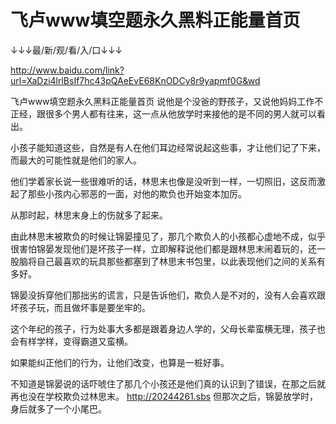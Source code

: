 # 飞卢www填空题永久黑料正能量首页

↓↓↓最/新/观/看/入/口↓↓↓

http://www.baidu.com/link?url=XaDzi4lrlBsIf7hc43pQAeEvE68KnODCy8r9yapmf0G&wd

飞卢www填空题永久黑料正能量首页
说他是个没爸的野孩子，又说他妈妈工作不正经，跟很多个男人都有往来，这一点从他放学时来接他的是不同的男人就可以看出。

小孩子能知道这些，自然是有人在他们耳边经常说起这些事，才让他们记了下来，而最大的可能性就是他们的家人。

他们学着家长说一些很难听的话，林思末也像是没听到一样，一切照旧，这反而激起了那些小孩内心邪恶的一面，对他的欺负也开始变本加厉。

从那时起，林思末身上的伤就多了起来。

由此林思末被欺负的时候让锦晏撞见了，那几个欺负人的小孩都心虚地不成，似乎很害怕锦晏发现他们是坏孩子一样，立即解释说他们都是跟林思末闹着玩的，还一股脑将自己最喜欢的玩具那些都塞到了林思末书包里，以此表现他们之间的关系有多好。

锦晏没拆穿他们那拙劣的谎言，只是告诉他们，欺负人是不对的，没有人会喜欢跟坏孩子玩，而且做坏事是要坐牢的。

这个年纪的孩子，行为处事大多都是跟着身边人学的，父母长辈蛮横无理，孩子也会有样学样，变得霸道又蛮横。

如果能纠正他们的行为，让他们改变，也算是一桩好事。

不知道是锦晏说的话吓唬住了那几个小孩还是他们真的认识到了错误，在那之后就再也没在学校欺负过林思末。
http://20244261.sbs
但那次之后，锦晏放学时，身后就多了一个小尾巴。
